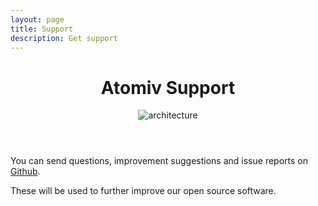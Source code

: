 ```yaml
---
layout: page
title: Support
description: Get support
---
```


<!-- Banner -->
<!-- jeca -->
<header class="ov-banner">
    <div class="container">
		<h1>Atomiv Support</h1>
		<div class="d-flex justify-content-center">
			<figure class="figure-features2">
				<img height="" width="" src="{{ site.url }}/img/contact/contact2.svg" alt="architecture"	class="img-fluid img2-contact">
			</figure>
		</div>
    </div>
</header>



<article class="ov-about">
  <div class="container">
    <div class="ov-about-row pb-0 pt-4">
        <p class="para-link">
            You can send questions, improvement suggestions and issue reports on 
            <a href="https://github.com/atomiv/atomiv.github.io/issues/new" target="_blank">Github</a>.
        </p>
        <p>
            These will be used to further improve our open source software.
        </p>
    </div>
  </div>
</article>


